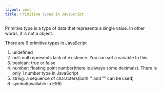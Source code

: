 ```yaml
---
layout: post
title: Primitive Types in JavaScript
---
```


Primitive type is a type of data that represents a single value. In other words, it is not a object.

There are 6 primitive types in JavaScript

1. undefined
2. null: null represents lack of existence. You can set a variable to this
3. boolean: true or false
4. number: floating point number(there is always some decimals). There is only 1 number type in JavaScript
5. string: a sequence of characters(both '' and "" can be used)
6. symbol(available in ES6)
